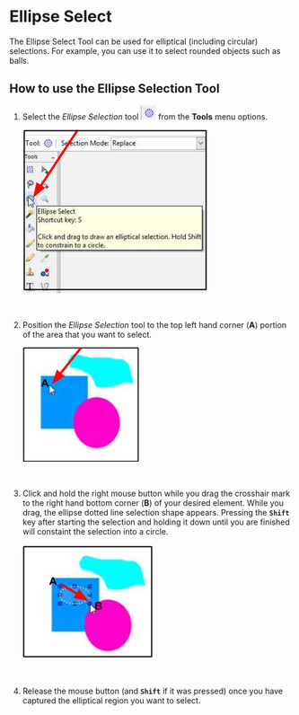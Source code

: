 # Ellipse Select
The Ellipse Select Tool can be used for elliptical (including circular) selections. For example, you can use it to select rounded objects such as balls. 

## How to use the Ellipse Selection Tool
1. Select the *Ellipse Selection* tool ![Ellipse icon](img/ellipse.png) from the **Tools** menu options.

     ![Ellipse](img/ellipseselect.png)  

    &nbsp;

2. Position the *Ellipse Selection* tool to the top left hand corner (**A**) portion of the area that you want to select.

     ![Ellipse Position](img/ellipseposition.png) 

    &nbsp;

3. Click and hold the right mouse button while you drag the crosshair mark to the right hand bottom corner (**B**) of your desired element. While you drag, the ellipse dotted line selection shape appears. Pressing the **`Shift`** key after starting the selection and holding it down until you are finished will constaint the selection into a circle. 
 
     ![Ellipse Example](img/ellipsecreate.png) 

     &nbsp;

 4. Release the mouse button (and **`Shift`** if it was pressed) once you have captured the elliptical region you want to select.   
     

